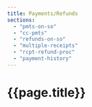 ```yaml
---
title: Payments/Refunds
sections:
  - "pmts-on-so"
  - "cc-pmts"
  - "refunds-on-so"
  - "multiple-receipts"
  - "rcpt-refund-proc"
  - "payment-history"
---
```

# {{page.title}}
